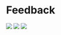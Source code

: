 # Feedback

![](http://localhost:8080/badges/summary/kimmobrunfeldt/feedback.svg?i=bust-cache)
[![](http://localhost:8080/badges/thumbs-up/kimmobrunfeldt/feedback.svg)](http://localhost:8080/positive?target=kimmobrunfeldt/feedback) [![](http://localhost:8080/badges/thumbs-down/kimmobrunfeldt/feedback.svg)](http://localhost:8080/negative?target=kimmobrunfeldt/feedback)
